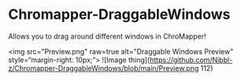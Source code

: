 # Chromapper-DraggableWindows
Allows you to drag around different windows in ChroMapper!

<img src="Preview.png" raw=true alt="Draggable Windows Preview" style=“margin-right: 10px;”>
![Image thing](https://github.com/Nibbl-z/Chromapper-DraggableWindows/blob/main/Preview.png 112)
